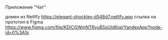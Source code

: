 
Приложение "Чат"

домен из Netlify  https://elegant-shockley-d548d7.netlify.app
ссылка на прототип в Figma  https://www.figma.com/file/KDiCGWmNTRyuB5sUId6jqi/YandexApp?node-id=0%3A1s